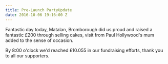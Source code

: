 ```yaml
---
title: Pre-Launch PartyUpdate
date: 2016-10-06 19:16:00 Z
---
```


Fantastic day today, Matalan, Bromborough did us proud and raised a fantastic £200 through selling cakes, visit from Paul Hollywood's mum added to the sense of occasion.

By 8:00 o'clock we'd reached £10.055 in our fundraising efforts, thank you to all our supporters.